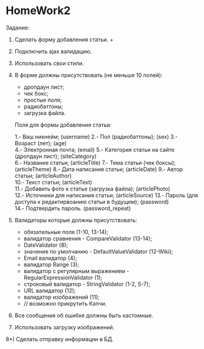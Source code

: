 HomeWork2
===============================

Задание:
1) Сделать форму добавления статьи. +

2) Подключить ajax валидацию.

3) Использовать свои стили.

4) В форме должны присутствовать (не меньше 10 полей):

   - дропдаун лист;
   - чек бокс;
   - простые поля;
   - радиобаттоны;
   - загрузка файла.

   Поля для формы добавления статьи:
   
      1.- Ваш никнейм; (username)
      2.- Пол (радиобаттоны); (sex)
      3.- Возраст (лет); (age)               
      4.- Электронная почта; (email)
      5.- Категория статьи на сайте (дропдаун лист); (siteCategory)      
      6.- Название статьи; (articleTitle)
      7.- Тема статьи (чек боксы); (articleTheme)
      8.- Дата написания статьи; (articleDate)
      9.- Автор статьи; (articleAuthor)         
      10.- Текст статьи; (articleText)         
      11.- Добавить фото к статье (загрузка файла); (articlePhoto)         
      12.- Источники для написания статьи; (articleSource)
      13.- Пароль (для доступа к редактирвоанию статьи в будущем); (password)        
      14.- Подтвердить пароль. (password_repeat)          
            
      
5) Валидаторы которые должны присутствовать:

   - обязательные поля (1-10, 13-14);
   - валидатор сравнения - CompareValidator (13-14);
   - DateValidator (8);
   - значение по умолчанию - DefaultValueValidator (12-Wiki);
   - Email валидатор (4);
   - валидатор Range (3);
   - валидатор с регулярным выражением - RegularExpressionValidator (1);
   - строковый валидатор - StringValidator (1-2, 5-7);
   - URL валидатор (12);
   - валидатор изображений (11);
   - // возможно прикрутить Капчи.
   
6) Все сообщения об ошибке должны быть кастомные.

7) Использовать загрузку изображений.

8*) Сделать отправку информации в БД.
